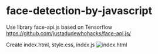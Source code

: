 # face-detection-by-javascript
Use library face-api.js based on Tensorflow https://github.com/justadudewhohacks/face-api.js/

Create index.html, style.css, index.js 
![index.html](https://i.imgur.com/rXUjrOy.png)